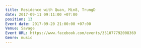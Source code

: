 ```yaml
---
title: Residence with Quan, Min8, TrungD
date: 2017-09-11 09:11:00 +07:00
position: 13
Event date: 2017-09-20 21:00:00 +07:00
Venue: Savage
Event URL: https://www.facebook.com/events/351077792008369
Genre: music
---
```


